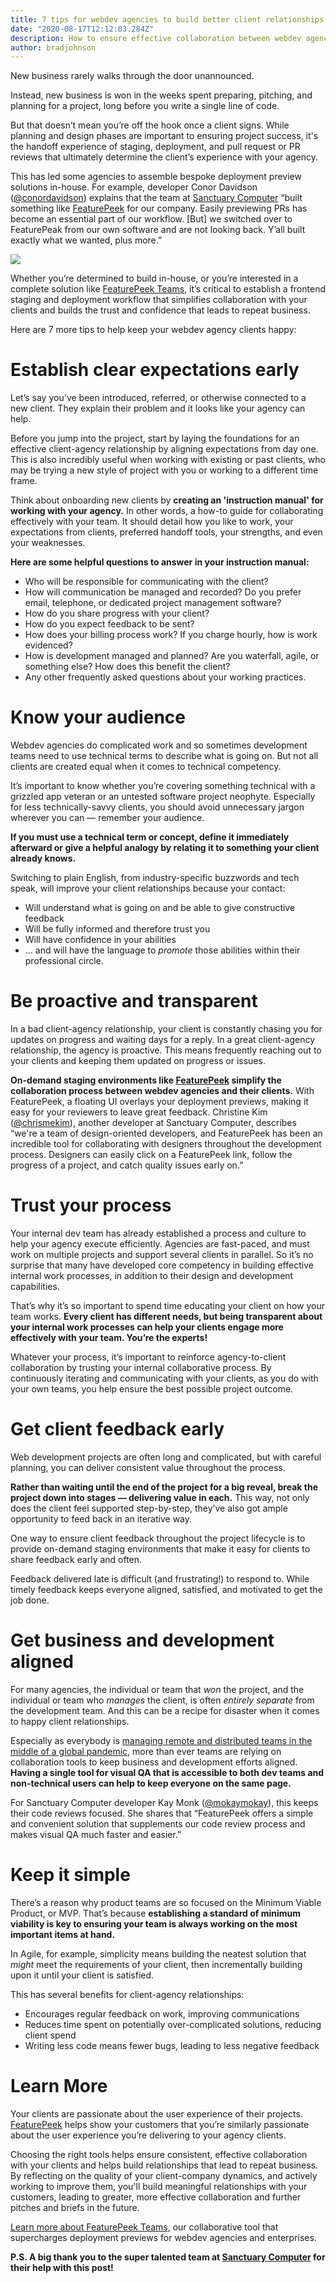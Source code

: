 ```yaml
---
title: 7 tips for webdev agencies to build better client relationships 
date: "2020-08-17T12:12:03.284Z"
description: How to ensure effective collaboration between webdev agencies and their clients with these 7 tips
author: bradjohnson
---
```


New business rarely walks through the door unannounced.

Instead, new business is won in the weeks spent preparing, pitching, and planning for a project, long before you write a single line of code. 

But that doesn’t mean you’re off the hook once a client signs. While planning and design phases are important to ensuring project success, it's the handoff experience of staging, deployment, and pull request or PR reviews that ultimately determine the client’s experience with your agency.

This has led some agencies to assemble bespoke deployment preview solutions in-house. For example, developer Conor Davidson ([@conordavidson](https://https://github.com/conordavidson)) explains that the team at [Sanctuary Computer](https://http://www.sanctuary.computer/) “built something like [FeaturePeek](https://https://featurepeek.com/) for our company. Easily previewing PRs has become an essential part of our workflow. [But] we switched over to FeaturePeak from our own software and are not looking back. Y’all built exactly what we wanted, plus more.”

![](./drawer-timeline.png)

Whether you’re determined to build in-house, or you’re interested in a complete solution like [FeaturePeek Teams](https://https://featurepeek.com/product/teams), it’s critical to establish a frontend staging and deployment workflow that simplifies collaboration with your clients and builds the trust and confidence that leads to repeat business. 

Here are 7 more tips to help keep your webdev agency clients happy:

# Establish clear expectations early

Let’s say you've been introduced, referred, or otherwise connected to a new client. They explain their problem and it looks like your agency can help.

Before you jump into the project, start by laying the foundations for an effective client-agency relationship by aligning expectations from day one. This is also incredibly useful when working with existing or past clients, who may be trying a new style of project with you or working to a different time frame.

Think about onboarding new clients by **creating an 'instruction manual' for working with your agency.** In other words, a how-to guide for collaborating effectively with your team. It should detail how you like to work, your expectations from clients, preferred handoff tools, your strengths, and even your weaknesses.

**Here are some helpful questions to answer in your instruction manual:**

* Who will be responsible for communicating with the client?
* How will communication be managed and recorded? Do you prefer email, telephone, or dedicated project management software?
* How do you share progress with your client?
* How do you expect feedback to be sent?
* How does your billing process work? If you charge hourly, how is work evidenced? 
* How is development managed and planned? Are you waterfall, agile, or something else? How does this benefit the client?
* Any other frequently asked questions about your working practices.

# Know your audience

Webdev agencies do complicated work and so sometimes development teams need to use technical terms to describe what is going on. But not all clients are created equal when it comes to technical competency.

It’s important to know whether you’re covering something technical with a grizzled app veteran or an untested software project neophyte. Especially for less technically-savvy clients, you should avoid unnecessary jargon wherever you can — remember your audience.

**If you must use a technical term or concept, define it immediately afterward or give a helpful analogy by relating it to something your client already knows.**

Switching to plain English, from industry-specific buzzwords and tech speak, will improve your client relationships because your contact:

* Will understand what is going on and be able to give constructive feedback
* Will be fully informed and therefore trust you
* Will have confidence in your abilities
* … and will have the language to *promote* those abilities within their professional circle.

# Be proactive and transparent

In a bad client-agency relationship, your client is constantly chasing you for updates on progress and waiting days for a reply. In a great client-agency relationship, the agency is proactive. This means frequently reaching out to your clients and keeping them updated on progress or issues.

**On-demand staging environments like [FeaturePeek](https://https://featurepeek.com/) simplify the collaboration process between webdev agencies and their clients.** With FeaturePeek, a floating UI overlays your deployment previews, making it easy for your reviewers to leave great feedback. Christine Kim ([@chrismekim](https://https://github.com/chrismekim)), another developer at Sanctuary Computer, describes “we're a team of design-oriented developers, and FeaturePeek has been an incredible tool for collaborating with designers throughout the development process. Designers can easily click on a FeaturePeek link, follow the progress of a project, and catch quality issues early on.”

# Trust your process

Your internal dev team has already established a process and culture to help your agency execute efficiently. Agencies are fast-paced, and must work on multiple projects and support several clients in parallel. So it’s no surprise that many have developed core competency in building effective internal work processes, in addition to their design and development capabilities.

That’s why it’s so important to spend time educating your client on how your team works. **Every client has different needs, but being transparent about your internal work processes can help your clients engage more effectively with your team. You’re the experts!**

Whatever your process, it’s important to reinforce agency-to-client collaboration by trusting your internal collaborative process. By continuously iterating and communicating with your clients, as you do with your own teams, you help ensure the best possible project outcome.

# Get client feedback early

Web development projects are often long and complicated, but with careful planning, you can deliver consistent value throughout the process. 

**Rather than waiting until the end of the project for a big reveal, break the project down into stages — delivering value in each.** This way, not only does the client feel supported step-by-step, they’ve also got ample opportunity to feed back in an iterative way. 

One way to ensure client feedback throughout the project lifecycle is to provide on-demand staging environments that make it easy for clients to share feedback early and often. 

Feedback delivered late is difficult (and frustrating!) to respond to. While timely feedback keeps everyone aligned, satisfied, and motivated to get the job done.

# Get business and development aligned

For many agencies, the individual or team that *won* the project, and the individual or team who *manages* the client, is often *entirely separate* from the development team. And this can be a recipe for disaster when it comes to happy client relationships.

Especially as everybody is [managing remote and distributed teams in the middle of a global pandemic](https://https://featurepeek.com/blog/how-to-make-your-team-still-feel-like-a-team-while-being-remote/), more than ever teams are relying on collaboration tools to keep business and development efforts aligned. **Having a single tool for visual QA that is accessible to both dev teams and non-technical users can help to keep everyone on the same page.**

For Sanctuary Computer developer Kay Monk ([@mokaymokay](https://https://github.com/mokaymokay)), this keeps their code reviews focused. She shares that “FeaturePeek offers a simple and convenient solution that supplements our code review process and makes visual QA much faster and easier.”

# Keep it simple

There’s a reason why product teams are so focused on the Minimum Viable Product, or MVP. That’s because **establishing a standard of minimum viability is key to ensuring your team is always working on the most important items at hand.**

In Agile, for example, simplicity means building the neatest solution that *might* meet the requirements of your client, then incrementally building upon it until your client is satisfied.

This has several benefits for client-agency relationships:
* Encourages regular feedback on work, improving communications
* Reduces time spent on potentially over-complicated solutions, reducing client spend
* Writing less code means fewer bugs, leading to less negative feedback

# Learn More

Your clients are passionate about the user experience of their projects. [FeaturePeek](https://https://featurepeek.com/) helps show your customers that you’re similarly passionate about the user experience you’re delivering to your agency clients. 

Choosing the right tools helps ensure consistent, effective collaboration with your clients and helps build relationships that lead to repeat business. By reflecting on the quality of your client-company dynamics, and actively working to improve them, you'll build meaningful relationships with your customers, leading to greater, more effective collaboration and further pitches and briefs in the future.

[Learn more about FeaturePeek Teams](https://https://featurepeek.com/product/teams), our collaborative tool that supercharges deployment previews for webdev agencies and enterprises.

**P.S. A big thank you to the super talented team at [Sanctuary Computer](https://http://www.sanctuary.computer/) for their help with this post!**

